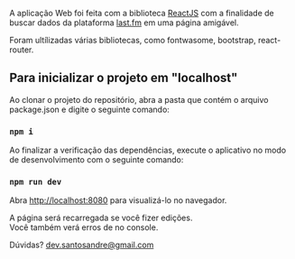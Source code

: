 A aplicação Web foi feita com a biblioteca [ReactJS](https://reactjs.org/) com a finalidade de buscar dados da plataforma [last.fm](https://www.last.fm/api/) em uma página amigável.

Foram ultílizadas várias bibliotecas, como fontwasome, bootstrap, react-router.

## Para inicializar o projeto em "localhost"

Ao clonar o projeto do repositório, abra a pasta que contém o arquivo package.json e digite o seguinte comando:

### `npm i`

Ao finalizar a verificação das dependências, execute o aplicativo no modo de desenvolvimento com o seguinte comando:

### `npm run dev`

Abra [http://localhost:8080](http://localhost:8080) para visualizá-lo no navegador.

A página será recarregada se você fizer edições. <br />
Você também verá erros de no console.

Dúvidas? [dev.santosandre@gmail.com](dev.santosandre@gmail.com)

